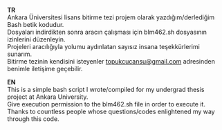 **TR**<br/>
Ankara Üniversitesi lisans bitirme tezi projem olarak yazdığım/derlediğim Bash betik kodudur.<br/>
Dosyaları indirdikten sonra aracın çalışması için blm462.sh dosyasının izinlerini düzenleyin.<br/>
Projeleri aracılığıyla yolumu aydınlatan sayısız insana teşekkürlerimi sunarım.<br/>
Bitirme tezinin kendisini isteyenler topukcucansu@gmail.com adresinden benimle iletişime geçebilir.

**EN**<br/>
This is a simple bash script I wrote/compiled for my undergrad thesis project at Ankara University.<br/>
Give execution permission to the blm462.sh file in order to execute it.<br/>
Thanks to countless people whose questions/codes enlightened my way through this code.<br/>
